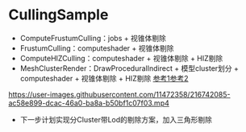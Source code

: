 # CullingSample
- ComputeFrustumCulling：jobs + 视锥体剔除
- FrustumCulling：computeshader + 视锥体剔除
- ComputeHIZCulling：computeshader + 视锥体剔除 + HIZ剔除
- MeshClusterRender：DrawProceduralIndirect + 模型cluster划分 + computeshader + 视锥体剔除 + HIZ剔除 [参考1](https://zhuanlan.zhihu.com/p/425263243)[参考2]([https://zhuanlan.zhihu.com/p/425263243](https://zhuanlan.zhihu.com/p/44411827))

https://user-images.githubusercontent.com/11472358/216742085-ac58e899-dcac-46a0-ba8a-b50bf1c07f03.mp4

- 下一步计划实现分Cluster带Lod的剔除方案，加入三角形剔除
